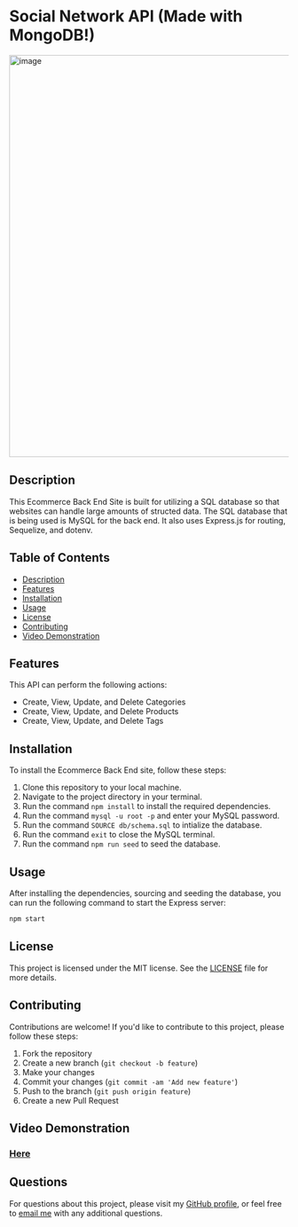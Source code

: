 # Social Network API (Made with MongoDB!)

<img width="725" alt="image" src="https://github.com/Darkvanilla22/ecommerce-back-end-site/assets/53369798/5b868355-79e8-4259-a56a-d5ccc22b3025">

## Description

This Ecommerce Back End Site is built for utilizing a SQL database so that websites can handle large amounts of structed data. The SQL database that is being used is MySQL for the back end. It also uses Express.js for routing, Sequelize, and dotenv.

## Table of Contents

- [Description](#description)
- [Features](#features)
- [Installation](#installation)
- [Usage](#usage)
- [License](#license)
- [Contributing](#contributing)
- [Video Demonstration](#video-demonstration)

## Features

This API can perform the following actions:

- Create, View, Update, and Delete Categories
- Create, View, Update, and Delete Products
- Create, View, Update, and Delete Tags


## Installation

To install the Ecommerce Back End site, follow these steps:

1. Clone this repository to your local machine.
2. Navigate to the project directory in your terminal.
3. Run the command `npm install` to install the required dependencies.
4. Run the command `mysql -u root -p` and enter your MySQL password.
5. Run the command `SOURCE db/schema.sql` to intialize the database.
6. Run the command `exit` to close the MySQL terminal.
7. Run the command `npm run seed` to seed the database.

## Usage

After installing the dependencies, sourcing and seeding the database, you can run the following command to start the Express server:
```bash
npm start
```

## License

This project is licensed under the MIT license. See the [LICENSE](LICENSE) file for more details.

## Contributing

Contributions are welcome! If you'd like to contribute to this project, please follow these steps:

1. Fork the repository
2. Create a new branch (`git checkout -b feature`)
3. Make your changes
4. Commit your changes (`git commit -am 'Add new feature'`)
5. Push to the branch (`git push origin feature`)
6. Create a new Pull Request

## Video Demonstration

### [Here](https://drive.google.com/file/d/1XmZq5Z5s7b-R7llP2HTL7vBdhEgfyzNR/view)

## Questions

For questions about this project, please visit my [GitHub profile](https://github.com/Darkvanilla22), or feel free to [email me](mailto:finian97@gmail.com) with any additional questions.
